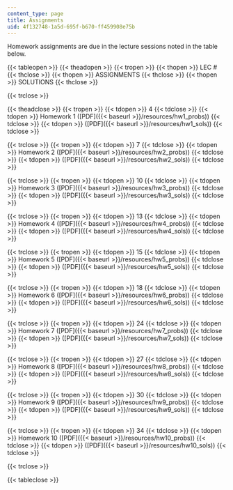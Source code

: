 ```yaml
---
content_type: page
title: Assignments
uid: 4f132748-1a5d-695f-b670-ff459908e75b
---
```


Homework assignments are due in the lecture sessions noted in the table below.

{{< tableopen >}}
{{< theadopen >}}
{{< tropen >}}
{{< thopen >}}
LEC #
{{< thclose >}}
{{< thopen >}}
ASSIGNMENTS
{{< thclose >}}
{{< thopen >}}
SOLUTIONS
{{< thclose >}}

{{< trclose >}}

{{< theadclose >}}
{{< tropen >}}
{{< tdopen >}}
4
{{< tdclose >}}
{{< tdopen >}}
Homework 1 ([PDF]({{< baseurl >}}/resources/hw1_probs))
{{< tdclose >}}
{{< tdopen >}}
([PDF]({{< baseurl >}}/resources/hw1_sols))
{{< tdclose >}}

{{< trclose >}}
{{< tropen >}}
{{< tdopen >}}
7
{{< tdclose >}}
{{< tdopen >}}
Homework 2 ([PDF]({{< baseurl >}}/resources/hw2_probs))
{{< tdclose >}}
{{< tdopen >}}
([PDF]({{< baseurl >}}/resources/hw2_sols))
{{< tdclose >}}

{{< trclose >}}
{{< tropen >}}
{{< tdopen >}}
10
{{< tdclose >}}
{{< tdopen >}}
Homework 3 ([PDF]({{< baseurl >}}/resources/hw3_probs))
{{< tdclose >}}
{{< tdopen >}}
([PDF]({{< baseurl >}}/resources/hw3_sols))
{{< tdclose >}}

{{< trclose >}}
{{< tropen >}}
{{< tdopen >}}
13
{{< tdclose >}}
{{< tdopen >}}
Homework 4 ([PDF]({{< baseurl >}}/resources/hw4_probs))
{{< tdclose >}}
{{< tdopen >}}
([PDF]({{< baseurl >}}/resources/hw4_sols))
{{< tdclose >}}

{{< trclose >}}
{{< tropen >}}
{{< tdopen >}}
15
{{< tdclose >}}
{{< tdopen >}}
Homework 5 ([PDF]({{< baseurl >}}/resources/hw5_probs))
{{< tdclose >}}
{{< tdopen >}}
([PDF]({{< baseurl >}}/resources/hw5_sols))
{{< tdclose >}}

{{< trclose >}}
{{< tropen >}}
{{< tdopen >}}
18
{{< tdclose >}}
{{< tdopen >}}
Homework 6 ([PDF]({{< baseurl >}}/resources/hw6_probs))
{{< tdclose >}}
{{< tdopen >}}
([PDF]({{< baseurl >}}/resources/hw6_sols))
{{< tdclose >}}

{{< trclose >}}
{{< tropen >}}
{{< tdopen >}}
24
{{< tdclose >}}
{{< tdopen >}}
Homework 7 ([PDF]({{< baseurl >}}/resources/hw7_probs))
{{< tdclose >}}
{{< tdopen >}}
([PDF]({{< baseurl >}}/resources/hw7_sols))
{{< tdclose >}}

{{< trclose >}}
{{< tropen >}}
{{< tdopen >}}
27
{{< tdclose >}}
{{< tdopen >}}
Homework 8 ([PDF]({{< baseurl >}}/resources/hw8_probs))
{{< tdclose >}}
{{< tdopen >}}
([PDF]({{< baseurl >}}/resources/hw8_sols))
{{< tdclose >}}

{{< trclose >}}
{{< tropen >}}
{{< tdopen >}}
30
{{< tdclose >}}
{{< tdopen >}}
Homework 9 ([PDF]({{< baseurl >}}/resources/hw9_probs))
{{< tdclose >}}
{{< tdopen >}}
([PDF]({{< baseurl >}}/resources/hw9_sols))
{{< tdclose >}}

{{< trclose >}}
{{< tropen >}}
{{< tdopen >}}
34
{{< tdclose >}}
{{< tdopen >}}
Homework 10 ([PDF]({{< baseurl >}}/resources/hw10_probs))
{{< tdclose >}}
{{< tdopen >}}
([PDF]({{< baseurl >}}/resources/hw10_sols))
{{< tdclose >}}

{{< trclose >}}

{{< tableclose >}}